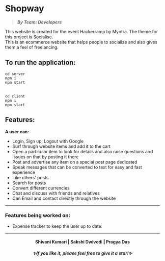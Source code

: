 # Shopway
>***By Team: Developers***

This website is created for the event Hackerramp by Myntra. The theme for this project is Socialise. <br />
This is an ecommerce website that helps people to socialize and also gives them a feel of freelancing. 

## To run the application:

`cd server` <br />
`npm i` <br />
`npm start`<br /><br />

`cd client` <br />
`npm i` <br />
`npm start`

## Features:

**A user can:** <br />
- Login, Sign up, Logout with Google<br />
- Surf through website items and add it to the cart <br />
- Open a particular item to look for details and also raise questions and issues on that by posting it there  <br />
- Post and advertise any item on a special post page dedicated  <br />
- Speak messages that can be converted to text for easy and fast experience  <br />
- Like others' posts  <br />
- Search for posts  <br />
- Convert different currencies  <br />
- Chat and discuss with friends and relatives  <br />
- Can Email and contact directly through the website

---

### Features being worked on:
- Expense tracker to keep the user up to date.

---
<h4 align="center">Shivani Kumari | Sakshi Dwivedi | Pragya Das
<h5 align="center">✨If you like it, please feel free to give it a star!✨</h5>
